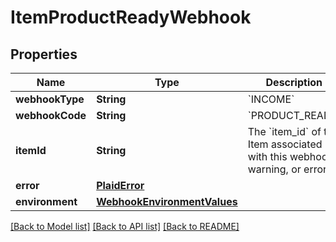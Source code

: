 # ItemProductReadyWebhook

## Properties
Name | Type | Description | Notes
------------ | ------------- | ------------- | -------------
**webhookType** | **String** | &#x60;INCOME&#x60; | 
**webhookCode** | **String** | &#x60;PRODUCT_READY&#x60; | 
**itemId** | **String** | The &#x60;item_id&#x60; of the Item associated with this webhook, warning, or error | 
**error** | [**PlaidError**](PlaidError.md) |  | [optional] 
**environment** | [**WebhookEnvironmentValues**](WebhookEnvironmentValues.md) |  | 

[[Back to Model list]](../README.md#documentation-for-models) [[Back to API list]](../README.md#documentation-for-api-endpoints) [[Back to README]](../README.md)


